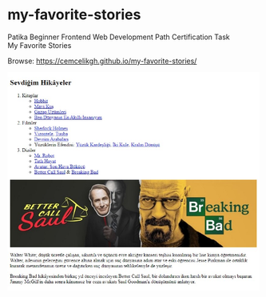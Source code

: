 # my-favorite-stories
Patika Beginner Frontend Web Development Path Certification Task
<br>My Favorite Stories

Browse: <https://cemcelikgh.github.io/my-favorite-stories/>

[![My Favorite Stories Preview](./my-favorite-stories-preview.jpg "Browse My Favorite Stories")](https://cemcelikgh.github.io/my-favorite-stories/)

